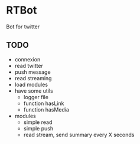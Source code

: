 # RTBot
Bot for twitter

## TODO
* connexion
* read twitter
* push message
* read streaming
* load modules
* have some utils
  * logger file
  * function hasLink
  * function hasMedia
* modules
  * simple read
  * simple push
  * read stream, send summary every X seconds

